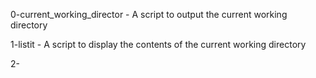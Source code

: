 0-current_working_director - A script to output the current working directory

1-listit - A script to display the contents of the current working directory

2-